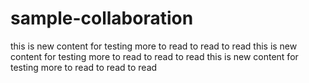 # sample-collaboration


this is new content for testing
more to read to read to read
this is new content for testing
more to read to read to read
this is new content for testing
more to read to read to read
